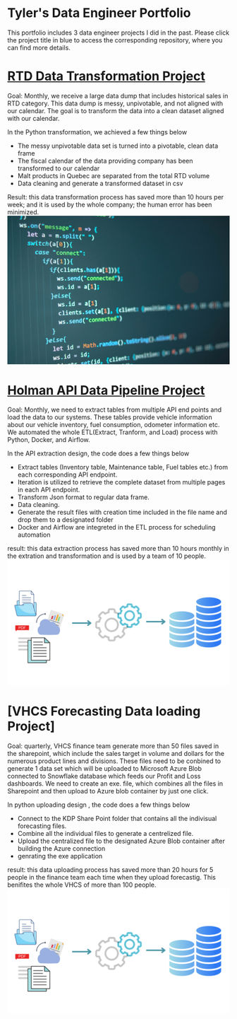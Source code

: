 # Tyler's Data Engineer Portfolio
This portfolio includes 3 data engineer projects I did in the past. Please click the project title in blue to access the corresponding repository, where you can find more details.

# [RTD Data Transformation Project](https://github.com/huangyue1752/RTD-data-transformation)
Goal: Monthly, we receive a large data dump that includes historical sales in RTD category. This data dump is messy, unpivotable, and not aligned with our calendar. The goal is to transform the data into a clean dataset aligned with our calendar.
  
  In the Python transformation, we achieved a few things below
- The messy unpivotable data set is turned into a pivotable, clean data frame
- The fiscal calendar of the data providing company has been transformed to our calendar
- Malt products in Quebec are separated from the total RTD volume
- Data cleaning and generate a transformed dataset in csv

Result: this data transformation process has saved more than 10 hours per week; and it is used by the whole company; the human error has been minimized.
   ![](/image/christopher-robin-ebbinghaus-pgSkeh0yl8o-unsplash.jpeg)

# [Holman API Data Pipeline Project](https://github.com/huangyue1752/Holman-ETL-Project)
Goal: Monthly, we need to extract tables from multiple API end points and load the data to our systems. These tables provide vehicle information about our vehicle inventory, fuel consumption, odometer information etc. We automated the whole ETL(Extract, Tranform, and Load) process with Python, Docker, and Airflow.

  In the API extraction design, the code does a few things below
- Extract tables (Inventory table, Maintenance table, Fuel tables etc.) from each corresponding API endpoint.
- Iteration is utilized to retrieve the complete dataset from multiple pages in each API endpoint.
- Transform Json format to regular data frame. 
- Data cleaning.
- Generate the result files with creation time included in the file name and drop them to a designated folder
- Docker and Airflow are integreted in the ETL process for scheduling automation

result: this data extraction process has saved more than 10 hours monthly in the extration and transformation and is used by a team of 10 people.
   ![](/image/1.png)


   # [VHCS Forecasting Data loading Project]
Goal: quarterly, VHCS finance team generate more than 50 files saved in the sharepoint, which include the sales target in volume and dollars for the numerous product lines and divisions. These files need to be conbined to generate 1 data set which will be uploaded to Microsoft Azure Blob connected to Snowflake database which feeds our Profit and Loss dashboards. We need to create an exe. file, which combines all the files in Sharepoint and then upload to Azure blob container by just one click.

  In python uploading design , the code does a few things below
- Connect to the KDP Share Point folder that contains all the indivisual forecasting files.
- Combine all the individual files to generate a centrelized file.
- Upload the centralized file to the designated Azure Blob container after building the Azure connection
- genrating the exe application

result: this data uploading process has saved more than 20 hours for 5 people in the finance team each time when they upload forecastig. This benifites the whole VHCS of more than 100 people.
   ![](/image/1.png)

  
